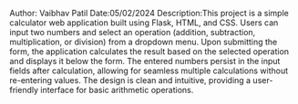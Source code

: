 Author: Vaibhav Patil
Date:05/02/2024
Description:This project is a simple calculator web application built using Flask, HTML, and CSS. Users can input two numbers and select an operation (addition, subtraction, multiplication, or division) from a dropdown menu. Upon submitting the form, the application calculates the result based on the selected operation and displays it below the form. The entered numbers persist in the input fields after calculation, allowing for seamless multiple calculations without re-entering values. The design is clean and intuitive, providing a user-friendly interface for basic arithmetic operations.
